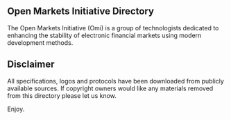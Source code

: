 ## Open Markets Initiative Directory

The Open Markets Initiative (Omi) is a group of technologists dedicated to 
enhancing the stability of electronic financial markets using modern 
development methods.

## Disclaimer

All specifications, logos and protocols have been downloaded from publicly 
available sources.  If copyright owners would like any materials removed from 
this directory please let us know.


Enjoy.
